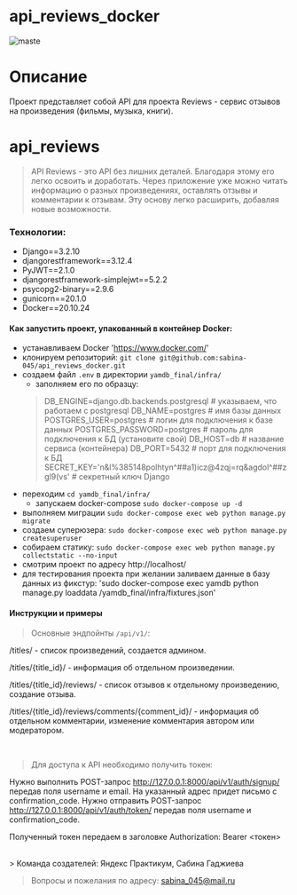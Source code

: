 # api_reviews_docker

![maste](https://github.com/sabina-045/yamdb_final/actions/workflows/yamdb_workflow.yml/badge.svg?branch=master)

# Описание

Проект представляет собой API для проекта Reviews - сервис отзывов на произведения (фильмы, музыка, книги).

# api_reviews
>API Reviews - это API без лишних деталей. Благодаря этому его легко освоить и доработать. Через приложение уже можно читать информацию о разных произведениях, оставлять отзывы и комментарии к отзывам. Эту основу легко расширить, добавляя новые возможности.

### Технологии:
+ Django==3.2.10
+ djangorestframework==3.12.4
+ PyJWT==2.1.0
+ djangorestframework-simplejwt==5.2.2
+ psycopg2-binary==2.9.6
+ gunicorn==20.1.0
+ Docker==20.10.24

#### Как запустить проект, упакованный в контейнер Docker:

+ устанавливаем Docker
'https://www.docker.com/'
+ клонируем репозиторий:
`git clone git@github.com:sabina-045/api_reviews_docker.git`
+ создаем файл `.env` в директории `yamdb_final/infra/`
    + заполняем его по образцу:
   > DB_ENGINE=django.db.backends.postgresql # указываем, что работаем с postgresql
    DB_NAME=postgres # имя базы данных
    POSTGRES_USER=postgres # логин для подключения к базе данных
    POSTGRES_PASSWORD=postgres # пароль для подключения к БД (установите свой)
    DB_HOST=db # название сервиса (контейнера)
    DB_PORT=5432 # порт для подключения к БД
    SECRET_KEY='n&l%385148polhtyn^##a1)icz@4zqj=rq&agdol^##zgl9(vs' # секретный ключ Django
+ переходим `cd yamdb_final/infra/`
    + запускаем docker-compose
    `sudo docker-compose up -d`
+ выполняем миграции
`sudo docker-compose exec web python manage.py migrate`
+ создаем суперюзера:
`sudo docker-compose exec web python manage.py createsuperuser`
+ собираем статику:
`sudo docker-compose exec web python manage.py collectstatic --no-input`
+ смотрим проект по адресу http://localhost/
+ для тестирования проекта при желании заливаем данные в базу данных из фикстур:
'sudo docker-compose exec yamdb python manage.py loaddata /yamdb_final/infra/fixtures.json'

#### Инструкции и примеры

>Основные эндпойнты `/api/v1/`:

/titles/ - список произведений, создается админом.

/titles/{title_id}/ - информация об отдельном произведении.

/titles/{title_id}/reviews/ - список отзывов к отдельному произведению, создание отзыва.

/titles/{title_id}/reviews/comments/{comment_id}/ - информация об отдельном комментарии, изменение комментария автором или модератором.

</br>

>Для доступа к API необходимо получить токен:

Нужно выполнить POST-запрос http://127.0.0.1:8000/api/v1/auth/signup/ передав поля username и email.
На указанный адрес придет письмо с confirmation_code.
Нужно отправить POST-запрос http://127.0.0.1:8000/api/v1/auth/token/ передав поля username и confirmation_code.

Полученный токен передаем в заголовке Authorization: Bearer <токен>

</br>
> Команда создателей:
Яндекс Практикум, Сабина Гаджиева

> Вопросы и пожелания по адресу:
sabina_045@mail.ru
